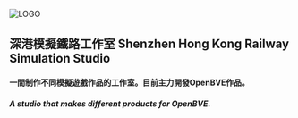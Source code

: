 ![LOGO](https://i.postimg.cc/258kB4JB/1.png) 
## 深港模擬鐵路工作室 Shenzhen Hong Kong Railway Simulation Studio

#### 一間制作不同模擬遊戲作品的工作室。目前主力開發OpenBVE作品。
#####  A studio that makes different products for OpenBVE.

